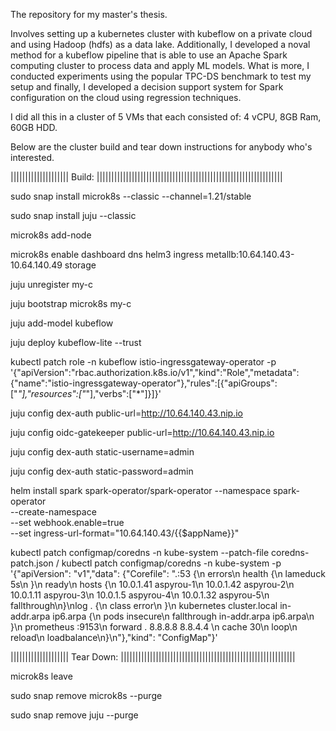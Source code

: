 The repository for my master's thesis. 

Involves setting up a kubernetes cluster with kubeflow on a private cloud and using Hadoop (hdfs) as a data lake. Additionally, I developed a noval method for a kubeflow pipeline that is able to use an Apache Spark computing cluster to process data and apply ML models. What is more, I conducted experiments using the popular TPC-DS benchmark to test my setup and finally, I developed a decision support system for Spark configuration on the cloud using regression techniques.

I did all this in a cluster of 5 VMs that each consisted of: 4 vCPU, 8GB Ram, 60GB HDD.

Below are the cluster build and tear down instructions for anybody who's interested.

|||||||||||||||||||| Build: ||||||||||||||||||||||||||||||||||||||||||||||||||||||||||||||||

sudo snap install microk8s --classic --channel=1.21/stable

sudo snap install juju --classic

microk8s add-node

microk8s enable dashboard dns helm3 ingress metallb:10.64.140.43-10.64.140.49 storage

juju unregister my-c

juju bootstrap microk8s my-c

juju add-model kubeflow

juju deploy kubeflow-lite --trust

kubectl patch role -n kubeflow istio-ingressgateway-operator -p '{"apiVersion":"rbac.authorization.k8s.io/v1","kind":"Role","metadata":{"name":"istio-ingressgateway-operator"},"rules":[{"apiGroups":["*"],"resources":["*"],"verbs":["*"]}]}'

juju config dex-auth public-url=http://10.64.140.43.nip.io

juju config oidc-gatekeeper public-url=http://10.64.140.43.nip.io

juju config dex-auth static-username=admin

juju config dex-auth static-password=admin

helm install spark spark-operator/spark-operator --namespace spark-operator \
      --create-namespace \
      --set webhook.enable=true \
      --set ingress-url-format="10.64.140.43/\{\{\$appName\}\}"

kubectl patch configmap/coredns -n kube-system --patch-file coredns-patch.json / kubectl patch configmap/coredns -n kube-system -p '{"apiVersion": "v1","data": {"Corefile": ".:53 {\n    errors\n    health {\n      lameduck 5s\n    }\n    ready\n    hosts {\n    10.0.1.41 aspyrou-1\n    10.0.1.42 aspyrou-2\n    10.0.1.11 aspyrou-3\n    10.0.1.5 aspyrou-4\n    10.0.1.32 aspyrou-5\n    fallthrough\n}\nlog . {\n      class error\n    }\n    kubernetes cluster.local in-addr.arpa ip6.arpa {\n      pods insecure\n      fallthrough in-addr.arpa ip6.arpa\n    }\n    prometheus :9153\n    forward . 8.8.8.8 8.8.4.4 \n    cache 30\n    loop\n    reload\n    loadbalance\n}\n"},"kind": "ConfigMap"}'



|||||||||||||||||||| Tear Down: ||||||||||||||||||||||||||||||||||||||||||||||||||||||||||||

microk8s leave

sudo snap remove microk8s --purge

sudo snap remove juju --purge
